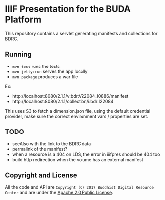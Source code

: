 # IIIF Presentation for the BUDA Platform

This repository contains a servlet generating manifests and collections for BDRC.

## Running

- `mvn test` runs the tests
- `mvn jetty:run` serves the app locally
- `mvn package` produces a war file

Ex: 
- http://localhost:8080/2.1.1/v:bdr:V22084_I0886/manifest
- http://localhost:8080/2.1.1/collection/i:bdr:I22084

This uses S3 to fetch a dimension.json file, using the default credential provider, make sure the correct environment vars / properties are set.

## TODO

- seeAlso with the link to the BDRC data
- permalink of the manifest?
- when a resource is a 404 on LDS, the error in iiifpres should be 404 too
- build http redirection when the volume has an external manifest

## Copyright and License

All the code and API are `Copyright (C) 2017 Buddhist Digital Resource Center` and are under the [Apache 2.0 Public License](LICENSE).
